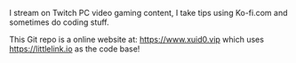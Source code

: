I stream on Twitch PC video gaming content, I take tips using Ko-fi.com and sometimes do coding stuff.

This Git repo is a online website at: https://www.xuid0.vip which uses https://littlelink.io as the code base!
